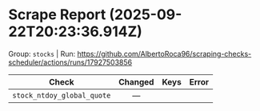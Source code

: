 # Scrape Report (2025-09-22T20:23:36.914Z)

Group: `stocks`  |  Run: https://github.com/AlbertoRoca96/scraping-checks-scheduler/actions/runs/17927503856

| Check | Changed | Keys | Error |
|---|:---:|:--|:--|
| `stock_ntdoy_global_quote` | — |  |  |

